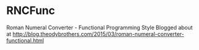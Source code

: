 # RNCFunc
Roman Numeral Converter - Functional Programming Style
Blogged about at http://blog.theodybrothers.com/2015/03/roman-numeral-converter-functional.html

